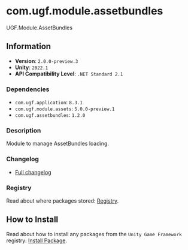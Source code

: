 # com.ugf.module.assetbundles

UGF.Module.AssetBundles

## Information

- **Version**: `2.0.0-preview.3`
- **Unity**: `2022.1`
- **API Compatibility Level**: `.NET Standard 2.1`

### Dependencies

- `com.ugf.application`: `8.3.1`
- `com.ugf.module.assets`: `5.0.0-preview.1`
- `com.ugf.assetbundles`: `1.2.0`


### Description

Module to manage AssetBundles loading.

### Changelog

- [Full changelog](changelog.md)

### Registry

Read about where packages stored: [Registry](https://github.com/unity-game-framework/organization/blob/main/docs/registry.md).

## How to Install

Read about how to install any packages from the `Unity Game Framework` registry: [Install Package](https://github.com/unity-game-framework/organization/blob/main/docs/install-packages.md).
